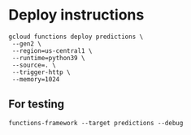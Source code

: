 # Deploy instructions

```
gcloud functions deploy predictions \
 --gen2 \
 --region=us-central1 \
 --runtime=python39 \
 --source=. \
 --trigger-http \
 --memory=1024
```

## For testing

```
functions-framework --target predictions --debug
```
